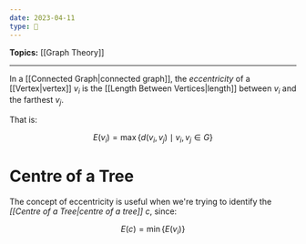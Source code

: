```yaml
---
date: 2023-04-11
type: 🧠
---
```


**Topics:** [[Graph Theory]]

---

In a [[Connected Graph|connected graph]], the _eccentricity_ of a [[Vertex|vertex]] $v_i$ is the [[Length Between Vertices|length]] between $v_i$ and the farthest $v_j$.

That is:

$$
E(v_i)  = \max\{d(v_i, v_j) \mid v_i, v_j \in G\}
$$

# Centre of a Tree

The concept of eccentricity is useful when we're trying to identify the _[[Centre of a Tree|centre of a tree]]_ $c$, since:

$$
E(c) = \min\{E(v_i)\}
$$
